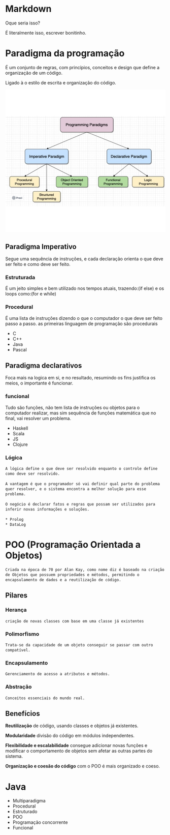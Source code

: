 # Markdown
Oque seria isso?

É literalmente isso, escrever bonitinho.

# Paradigma da programação

É um conjunto de regras, com princípios, conceitos e design que define a organização de um código. 

Ligado à o estilo de escrita e organização do código.

![alt text](image-2.png)

## Paradigma Imperativo
Segue uma sequência de instruções, e cada declaração orienta o que deve ser feito e como deve ser feito.

### Estruturada
É um jeito simples e bem utilizado nos tempos atuais, trazendo:(if else) e os loops como:(for e while) 

### Procedural
É uma lista de instruções dizendo o que o computador o que deve ser feito passo a passo. as primeiras linguagem de programação são procedurais

* C
* C++
* Java
* Pascal

## Paradigma declarativos
Foca mais na logica em si, e no resultado, resumindo os fins justifica os meios, o importante é funcionar.

### funcional

 Tudo são funções, não tem lista de instruções ou objetos para o computador realizar, mas sim sequência de funções matemática  que no final, vai resolver um problema.

* Haskell
* Scala
* JS
* Clojure

### Lógica

    A lógica define o que deve ser resolvido enquanto o controle define como deve ser resolvido.

    A vantagem é que o programador só vai definir qual parte do problema quer resolver, e o sistema encontra a melhor solução para esse problema.

    O negócio é declarar fatos e regras que possam ser utilizados para inferir novas informações e soluções.

    * Prolog
    * DataLog




# POO (**Programação Orientada a Objetos**)

    Criada na época de 70 por Alan Kay, como nome diz é baseado na criação de Objetos que possuem propriedades e métodos, permitindo o encapsulamento de dados e a reutilização de código.

## Pilares

### Herança
    criação de novas classes com base em uma classe já existentes

### Polimorfismo
    Trata-se da capacidade de um objeto conseguir se passar com outro compatível.

### Encapsulamento
    Gerenciamento de acesso a atributos e métodos.

### Abstração 
    Conceitos essenciais do mundo real.


## Benefícios

**Reutilização** de código, usando classes e objetos já existentes.

**Modularidade** divisão do código em módulos independentes.

**Flexibilidade e escalabilidade** consegue adicionar novas funções e modificar o comportamento de objetos sem afetar as outras partes do sistema.

**Organização e coesão do código** com o POO é mais organizado e coeso.


# Java

* Multiparadigma
* Procedural
* Estruturado
* POO
* Programação concorrente
* Funcional